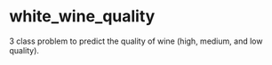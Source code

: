 # white_wine_quality
3 class problem to predict the quality of wine (high, medium, and low quality).
